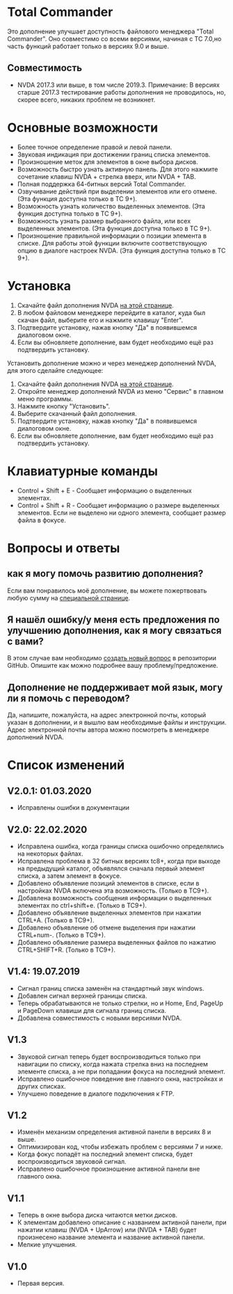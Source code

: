 # Total Commander

Это дополнение улучшает доступность файлового менеджера "Total Commander". Оно совместимо со всеми версиями, начиная с  TC 7.0,но часть функций работает только в версиях 9.0 и выше.

## Совместимость

* NVDA 2017.3 или выше, в том числе 2019.3.
Примечание: В версиях старше 2017.3 тестирование работы дополнения не проводилось, но, скорее всего, никаких проблем не возникнет.

# Основные возможности

* Более точное определение правой и левой панели.
* Звуковая индикация при достижении границ списка элементов.
* Произношение меток для элементов в окне выбора дисков.
* Возможность быстро узнать активную панель. Для этого нажмите сочетание клавиш NVDA + стрелка вверх, или NVDA + TAB.
* Полная поддержка 64-битных версий Total Commander.
* Озвучивание действий при выделении элементов или его отмене. (Эта функция доступна только в TC 9+).
* Возможность узнать количество выделенных элементов. (Эта функция доступна только в TC 9+).
* Возможность узнать размер выбранного файла, или всех выделенных элементов.  (Эта функция доступна только в TC 9+).
* Произношение правильной информации о позиции элемента в списке. Для работы этой функции включите соответствующую опцию в диалоге настроек NVDA. (Эта функция доступна только в TC 9+).

# Установка

1. Скачайте файл дополнения NVDA [на этой странице](https://github.com/jawhien/extendedTotalCmd/releases/latest).
2. В любом файловом менеджере перейдите в каталог, куда был скачан файл, выберите его и нажмите клавишу "Enter".
3. Подтвердите установку, нажав кнопку "Да" в появившемся диалоговом окне.
4. Если вы обновляете дополнение, вам будет необходимо ещё раз подтвердить установку.

Установить дополнение можно и через менеджер дополнений NVDA, для этого сделайте следующее:
1. Скачайте файл дополнения NVDA [на этой странице](https://github.com/jawhien/extendedTotalCmd/releases/latest).
2. Откройте менеджер дополнений NVDA из меню "Сервис" в главном меню программы.
3. Нажмите кнопку "Установить".
4. Выберите скачанный файл дополнения.
5. Подтвердите установку, нажав кнопку "Да" в появившемся диалоговом окне.
6. Если вы обновляете дополнение, вам будет необходимо ещё раз подтвердить установку.

# Клавиатурные команды

* Control + Shift + E - Сообщает информацию о выделенных элементах.
* Control + Shift + R - Сообщает информацию о размере выделенных элементов. Если не выделено ни одного элемента, сообщает размер файла в фокусе.

# Вопросы и ответы

## как я могу помочь развитию дополнения?
Если вам понравилось моё дополнение, вы можете пожертвовать любую сумму на [специальной странице](https://jnsoft.ru/ru/articles/nvda/extendedTotalCmd/donation.php).
## Я нашёл ошибку/у меня есть предложения по улучшению дополнения, как я могу связаться с вами?
В этом случае вам необходимо [создать новый вопрос](https://github.com/jawhien/extendedTotalCmd/issues/new) в репозитории GitHub. Опишите как можно подробнее вашу проблему/предложение.
## Дополнение не поддерживает мой язык, могу ли я помочь с переводом?
Да, напишите, пожалуйста, на адрес электронной почты, который указан в дополнении, и я вышлю вам необходимые файлы и инструкции. Адрес электронной почты автора можно посмотреть в менеджере дополнений NVDA.

# Список изменений

## V2.0.1: 01.03.2020
* Исправлены ошибки в документации

## V2.0: 22.02.2020
* Исправлена ошибка, когда границы списка ошибочно определялись на некоторых файлах.
* Исправлена проблема в 32 битных версиях tc8+, когда при выходе на предыдущий каталог, объявлялся сначала первый элемент списка, а затем элемент в фокусе.
* Добавлено объявление позиций элементов в списке, если в настройках NVDA включена эта возможность. (Только в TC9+).
* Добавлена возможность сообщения информации о выделенных элементах по ctrl+shift+e. (Только в TC9+).
* Добавлено объявление выделенных элементов при нажатии CTRL+A. (Только в TC9+).
* Добавлено объявление об отмене выделения при нажатии CTRL+num-. (Только в TC9+).
* Добавлено объявление размера выделенных файлов по нажатию CTRL+SHIFT+R. (Только в TC9+).

## V1.4: 19.07.2019
* Сигнал границ списка заменён на стандартный звук windows.
* Добавлен сигнал верхней границы списка.
* Теперь обрабатываются не только стрелки, но и Home, End, PageUp и PageDown клавиши для сигнала границ списка.
* Добавлена совместимость с новыми версиями NVDA.

## V1.3
* Звуковой сигнал теперь будет воспроизводиться только при навигации по списку, когда нажата стрелка вниз на последнем элементе списка, а не при попадании фокуса на последний элемент.
* Исправлено ошибочное поведение вне главного окна, настройках и других списках.
* Улучшено поведение в диалоге подключения к FTP.

## V1.2
* Изменён механизм определения активной панели в версиях 8 и выше.
* Оптимизирован код, чтобы избежать проблем с версиями 7 и ниже.
* Когда фокус попадёт на последний элемент списка, будет воспроизводиться звуковой сигнал.
* Исправлено ошибочное произношение активной панели вне главного окна.

## V1.1
* Теперь в окне выбора диска читаются метки дисков.
* К элементам добавлено описание с названием активной панели, при нажатии клавиш (NVDA + UpArrow) или (NVDA + TAB) будет произнесено название элемента и название активной панели.
* Мелкие улучшения.

## V1.0
* Первая версия.
